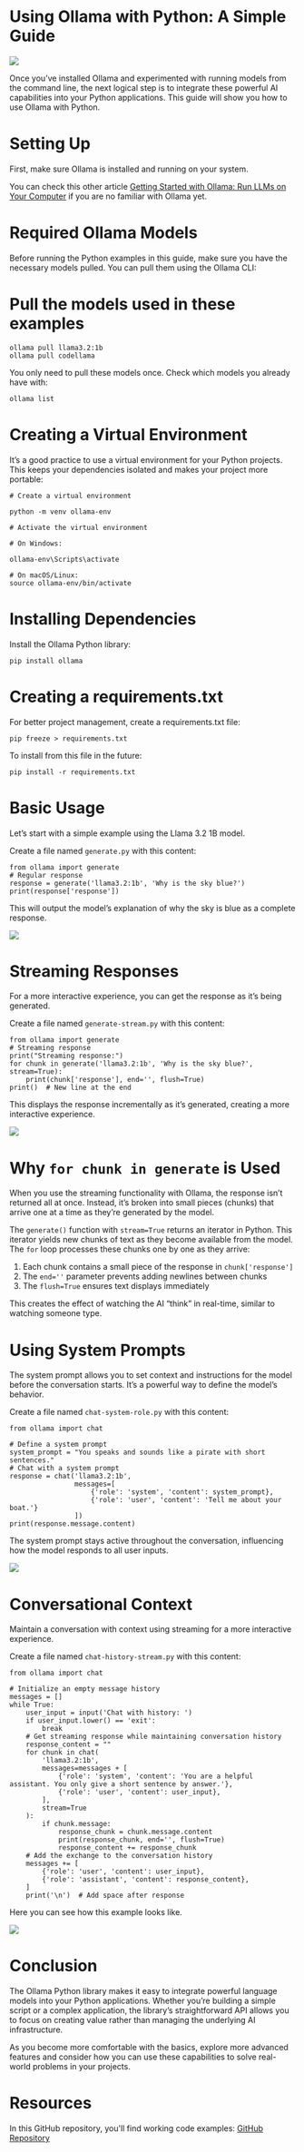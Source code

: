 # Using Ollama with Python: A Simple Guide


![](img/cover.webp)

Once you’ve installed Ollama and experimented with running models from the command line, the next logical step is to integrate these powerful AI capabilities into your Python applications. This guide will show you how to use Ollama with Python.

# Setting Up

First, make sure Ollama is installed and running on your system.

You can check this other article  [Getting Started with Ollama: Run LLMs on Your Computer](../Getting%20Started%20with%20Ollama%20-%20Run%20LLMs%20on%20Your%20Computer/README.md)  if you are no familiar with Ollama yet.

# Required Ollama Models

Before running the Python examples in this guide, make sure you have the necessary models pulled. You can pull them using the Ollama CLI:

# Pull the models used in these examples
```
ollama pull llama3.2:1b  
ollama pull codellama
```
You only need to pull these models once. Check which models you already have with:
```
ollama list
```

# Creating a Virtual Environment

It’s a good practice to use a virtual environment for your Python projects. This keeps your dependencies isolated and makes your project more portable:

```
# Create a virtual environment  

python -m venv ollama-env  

# Activate the virtual environment  
  
# On Windows:  

ollama-env\Scripts\activate  

# On macOS/Linux:  
source ollama-env/bin/activate
```

# Installing Dependencies

Install the Ollama Python library:
```
pip install ollama
```

# Creating a requirements.txt

For better project management, create a requirements.txt file:  
```
pip freeze > requirements.txt
```
To install from this file in the future:
```
pip install -r requirements.txt
```

# Basic Usage

Let’s start with a simple example using the Llama 3.2 1B model.

Create a file named  `generate.py`  with this content:
```
from ollama import generate  
# Regular response  
response = generate('llama3.2:1b', 'Why is the sky blue?')  
print(response['response'])
```
This will output the model’s explanation of why the sky is blue as a complete response.

![](img/basic.webp)

# Streaming Responses

For a more interactive experience, you can get the response as it’s being generated.

Create a file named  `generate-stream.py`  with this content:
```
from ollama import generate  
# Streaming response  
print("Streaming response:")  
for chunk in generate('llama3.2:1b', 'Why is the sky blue?', stream=True):  
    print(chunk['response'], end='', flush=True)  
print()  # New line at the end
```
This displays the response incrementally as it’s generated, creating a more interactive experience.

![](img/streaming.gif)

# Why  `for chunk in generate`  is Used

When you use the streaming functionality with Ollama, the response isn’t returned all at once. Instead, it’s broken into small pieces (chunks) that arrive one at a time as they’re generated by the model.

The  `generate()`  function with  `stream=True`  returns an iterator in Python. This iterator yields new chunks of text as they become available from the model. The  `for`  loop processes these chunks one by one as they arrive:

1.  Each chunk contains a small piece of the response in  `chunk['response']`
2.  The  `end=''`  parameter prevents adding newlines between chunks
3.  The  `flush=True`  ensures text displays immediately

This creates the effect of watching the AI “think” in real-time, similar to watching someone type.

# Using System Prompts

The system prompt allows you to set context and instructions for the model before the conversation starts. It’s a powerful way to define the model’s behavior.

Create a file named  `chat-system-role.py`  with this content:
```
from ollama import chat  
  
# Define a system prompt  
system_prompt = "You speaks and sounds like a pirate with short sentences."  
# Chat with a system prompt  
response = chat('llama3.2:1b',   
                messages=[  
                    {'role': 'system', 'content': system_prompt},  
                    {'role': 'user', 'content': 'Tell me about your boat.'}  
                ])  
print(response.message.content)
```
The system prompt stays active throughout the conversation, influencing how the model responds to all user inputs.

![](img/system-prompt.webp)

# Conversational Context

Maintain a conversation with context using streaming for a more interactive experience.

Create a file named  `chat-history-stream.py`  with this content:
```
from ollama import chat  
  
# Initialize an empty message history  
messages = []  
while True:  
    user_input = input('Chat with history: ')  
    if user_input.lower() == 'exit':  
        break  
    # Get streaming response while maintaining conversation history  
    response_content = ""  
    for chunk in chat(  
        'llama3.2:1b',  
        messages=messages + [  
            {'role': 'system', 'content': 'You are a helpful assistant. You only give a short sentence by answer.'},  
            {'role': 'user', 'content': user_input},  
        ],  
        stream=True  
    ):  
        if chunk.message:  
            response_chunk = chunk.message.content  
            print(response_chunk, end='', flush=True)  
            response_content += response_chunk  
    # Add the exchange to the conversation history  
    messages += [  
        {'role': 'user', 'content': user_input},  
        {'role': 'assistant', 'content': response_content},  
    ]  
    print('\n')  # Add space after response
```
Here you can see how this example looks like.

![](img/chat-history.gif)

# Conclusion

The Ollama Python library makes it easy to integrate powerful language models into your Python applications. Whether you’re building a simple script or a complex application, the library’s straightforward API allows you to focus on creating value rather than managing the underlying AI infrastructure.

As you become more comfortable with the basics, explore more advanced features and consider how you can use these capabilities to solve real-world problems in your projects.

# Resources

In this GitHub repository, you'll find working code examples: [GitHub Repository](code/README.md)
